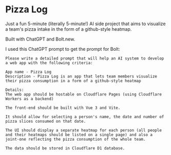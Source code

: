 # Pizza Log

Just a fun 5-minute (literally 5-minute!) AI side project that aims to visualize a team's pizza intake in the form of a github-style heatmap.

Built with ChatGPT and Bolt.new.

I used this ChatGPT prompt to get the prompt for Bolt:

```
Please write a detailed prompt that will help an AI system to develop a web app with the following criteria:

App name - Pizza Log
Description - Pizza Log is an app that lets team members visualize their pizza consumption in a form of a github-style heatmap

Details:
The web app should be hostable on Cloudflare Pages (using Cloudflare Workers as a backend)

The front-end should be built with Vue 3 and Vite.

It should allow for selecting a person's name, the date and number of pizza slices consumed on that date.

The UI should display a separate heatmap for each person (all people and their heatmaps should be listed on a single page) and also a joint-one reflecting the pizza consumption of the whole team.

The data should be stored in Cloudflare D1 database.
```

